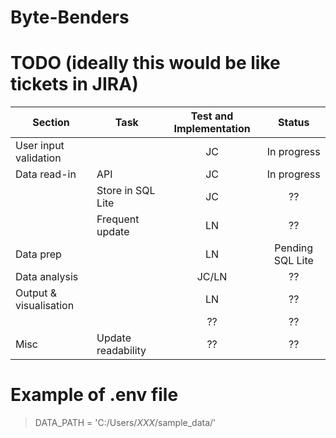 # Byte-Benders
 
 # TODO (ideally this would be like tickets in JIRA)

|Section                            |Task                               |Test and Implementation     |Status                      |
|-----------------------------------|-----------------------------------|:--------------------------:|:--------------------------:|
|User input validation              |                                   |JC                          |In progress                 |
|Data read-in                       |API                                |JC                          |In progress                 |
|                                   |Store in SQL Lite                  |JC                          |??                          |
|                                   |Frequent update                    |LN                          |??                          |
|Data prep                          |                                   |LN                          |Pending SQL Lite            |
|Data analysis                      |                                   |JC/LN                       |??                          |
|Output & visualisation             |                                   |LN                          |??                          |
|                                   |                                   |??                          |??                          |
|Misc                               |Update readability                 |??                          |??                          |

# Example of .env file

> DATA_PATH = 'C:/Users/*XXX*/sample_data/'
